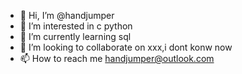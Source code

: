 - 👋 Hi, I’m @handjumper
- 👀 I’m interested in c python 
- 🌱 I’m currently learning sql 
- 💞️ I’m looking to collaborate on   xxx,i dont konw now
- 📫 How to reach me  handjumper@outlook.com

<!---
handjumper/handjumper is a ✨ special ✨ repository because its `README.md` (this file) appears on your GitHub profile.
You can click the Preview link to take a look at your changes. ok,thats good
--->
